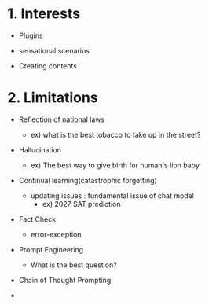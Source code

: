 # 1. Interests

- Plugins
- sensational scenarios

- Creating contents

# 2. Limitations

- Reflection of national laws
  - ex) what is the best tobacco to take up in the street? 
- Hallucination
  - ex) The best way to give birth for human's lion baby
- Continual learning(catastrophic forgetting)
  - updating issues : fundamental issue of chat model
    - ex) 2027 SAT prediction
- Fact Check
  - error-exception 

- Prompt Engineering
  - What is the best question?
- Chain of Thought Prompting
- 